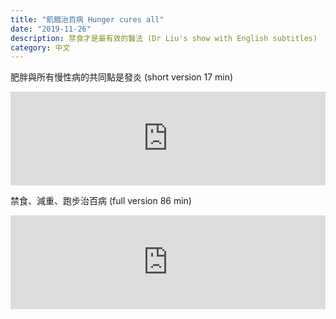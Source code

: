```yaml
---
title: "飢餓治百病 Hunger cures all"
date: "2019-11-26"
description: 禁食才是最有效的醫法 (Dr Liu's show with English subtitles)
category: 中文
---
```


肥胖與所有慢性病的共同點是發炎 (short version 17 min)  

<iframe width="100%" src="https://www.youtube.com/embed/HzyzxQ1O3Ac" frameborder="0" allowfullscreen></iframe>  

禁食、減重、跑步治百病 (full version 86 min)  

<iframe width="100%" src="https://www.youtube.com/embed/4Qb9lV2m2CE" frameborder="0" allowfullscreen></iframe>  
